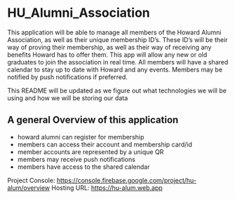# HU_Alumni_Association

This application will be able to manage all members of the Howard Alumni Association, as well as their unique membership ID’s. These ID’s will be their way of proving their membership, as well as their way of receiving any benefits Howard has to offer them. This app will allow any new or old graduates to join the association in real time. All members will have a shared calendar to stay up to date with Howard and any events. Members may be notified by push notifications if preferred.

This README will be updated as we figure out what technologies we will be using and how we will be storing our data

## A general Overview of this application
  - howard alumni can register for membership
  - members can access their account and membership card/id
  - member accounts are represented by a unique QR
  - members may receive push notifications
  - members have access to the shared calendar

Project Console: https://console.firebase.google.com/project/hu-alum/overview
Hosting URL: https://hu-alum.web.app
